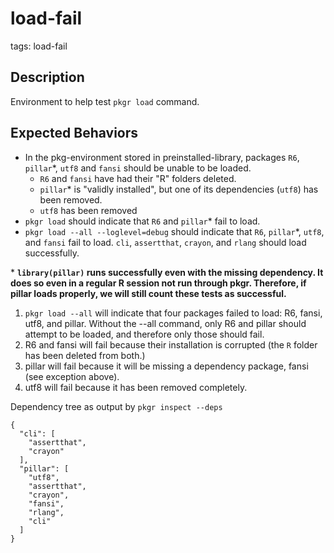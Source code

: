 # load-fail

tags: load-fail

## Description
Environment to help test `pkgr load` command.

## Expected Behaviors
* In the pkg-environment stored in preinstalled-library, packages `R6`, `pillar`\*, `utf8` and `fansi` should be unable to be loaded.
  - `R6` and `fansi` have had their "R" folders deleted.
  - `pillar`\* is "validly installed", but one of its dependencies (`utf8`) has been removed.
  - `utf8` has been removed
* `pkgr load` should indicate that `R6` and `pillar`\* fail to load.
* `pkgr load --all --loglevel=debug` should indicate that `R6`, `pillar`\*, `utf8`, and `fansi` fail to load. `cli`, `assertthat`, `crayon`, and `rlang` should load successfully.

\* **`library(pillar)` runs successfully even with the missing dependency. It does so even in a regular R session not run through pkgr. Therefore, if pillar loads properly, we will still count these tests as successful.**

1. `pkgr load --all` will indicate that four packages failed to load: R6, fansi, utf8, and pillar. Without the --all command, only R6 and pillar should attempt to be loaded, and therefore only those should fail.
  1. R6 and fansi will fail because their installation is corrupted (the `R` folder has been deleted from both.)
  2. pillar will fail because it will be missing a dependency package, fansi (see exception above).
  3. utf8 will fail because it has been removed completely.

Dependency tree as output by `pkgr inspect --deps`
```
{
  "cli": [
    "assertthat",
    "crayon"
  ],
  "pillar": [
    "utf8",
    "assertthat",
    "crayon",
    "fansi",
    "rlang",
    "cli"
  ]
}
```
